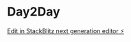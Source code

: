 # Day2Day

[Edit in StackBlitz next generation editor ⚡️](https://stackblitz.com/~/github.com/Bigmayn/Day2Day)